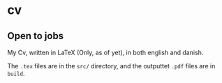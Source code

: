 # cv
## Open to jobs
My Cv, written in LaTeX (Only, as of yet), in both english and danish.

The `.tex` files are in the `src/` directory, and the outputtet `.pdf` files are in `build`.
